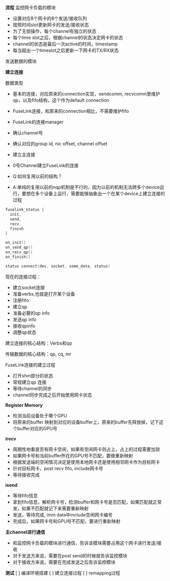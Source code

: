 **流程**
监控网卡负载的模块
- 设置对应8个网卡的8个发送/接收队列
- 按照时间slot更新网卡的发送/接收状态
- 为了无锁操作，每个channel有独立的状态
- 每个time slot之后，根据channel的状态决定网卡的状态
- channel的状态是最后一次active的时间，timestamp
- 每当超出一个timeslot之后更新一下网卡的TX/RX状态

发送数据的模块

**建立连接**

数据类型
- 基本的连接，对应原来的connection实现，sendcomm, recvcomm里维护qp，以及fifo结构，这个作为default connection
- FuseLink连接，和原来的connection相比，不需要维护fifo
- FuseLink的连接manager

- 确认channel号
- 确认对应的group id, nic offset, channel offset
- 建立主连接
- 0号Channel建立FuseLink的连接
- Q:如何复用以前的结构？
- A:单纯的复用以前的nqp机制是不行的，因为以前的机制无法跨多个device运行，要想在多个设备上运行，需要能够抽象出一个在某个device上建立连接的过程

```c
fuselink_status {
  init,
  send,
  recv,
  finish
}

on_init()
on_send_qp()
on_recv_qp()
on_finish()

status connect(dev, socket, some_data, status)
```

现在的连接过程：
- 建立socket连接
- 准备verbs,也就是打开某个设备
- 注册fifo
- 建立qp
- 准备必要的qp info
- 发送qp info
- 接收qpinfo
- 调整qp状态

建立连接的核心结构：Verbs和qp

传输数据的核心结构：qp, cq, mr


FuseLink连接的建立过程
- 打开shm部分的状态
- 常规建立qp 连接
- 等待channel的同步
- channel同步完成之后开始使用网卡状态

**Register Memory**
- 检测当前设备处于哪个GPU
- 将原来的buffer 映射到对应的设备buffer上，原来的buffer先释放掉，记下这个buffer对应的GPU号

**irecv**
- 周期性地看是否有网卡空闲，如果有空闲网卡则占上，占上的过程需要加锁
- 如果网卡号和当前buffer所在的GPU号不匹配，要做重新映射
- 根据发送端的空闲情况决定是使用本地网卡还是使用相邻网卡作为目标网卡
- 针对目标网卡，post recv fifo, include网卡号
- 等待接收完成

**isend**
- 等待fifo信息
- 拿到fifo信息，解析网卡号，检测buffer和网卡号是否匹配，如果匹配就正常发，如果不匹配就记下来需要重新映射
- 发送，等待完成, imm data中include空闲网卡编号
- 完成后，如果网卡号和GPU号不匹配，要进行重新映射

**主channel进行通信**
- 和监控网卡负载的模块进行通信，告诉该模块需要占用这个网卡进行发送/接收
- 对于发送方来说，需要在post send的时候就告诉监控模块
- 对于接收方来说，需要在完成发送之后告诉监控模块

**测试**
[ ] 编译环境搭建
[ ] 建立连接过程
[ ] remapping过程